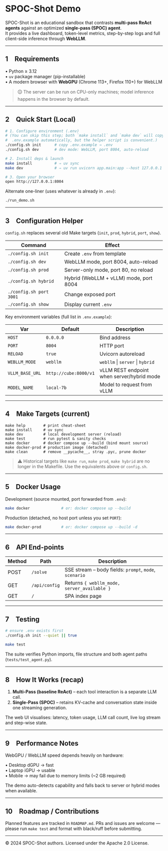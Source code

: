 # SPOC-Shot Demo

SPOC-Shot is an educational sandbox that contrasts **multi-pass ReAct agents** against an optimized **single-pass (SPOC) agent**.  
It provides a live dashboard, token-level metrics, step-by-step logs and full client-side inference through **WebLLM**.

---

## 1 Requirements

• Python ≥ 3.12  
• `uv` package manager (pip-installable)  
• A modern browser with **WebGPU** (Chrome 113+, Firefox 110+) for WebLLM

> 🛈  The server can be run on CPU-only machines; model inference happens in the browser by default.

---

## 2 Quick Start (Local)

```bash
# 1. Configure environment (.env)
# (You can skip this step; both `make install` and `make dev` will copy
#  .env.example automatically, but the helper script is convenient.)
./config.sh init      # copy .env.example → .env
./config.sh dev       # dev mode: WebLLM, port 8004, auto-reload

# 2. Install deps & launch
make install          # ⇒ uv sync
make dev              # ⇒ uv run uvicorn app.main:app --host 127.0.0.1 --port 8004 --reload

# 3. Open your browser
open http://127.0.0.1:8004
```

Alternate one-liner (uses whatever is already in `.env`):

```bash
./run_demo.sh
```

---

## 3 Configuration Helper

`config.sh` replaces several old Make targets (`init`, `prod`, `hybrid`, `port`, `show`).

| Command                 | Effect                                                        |
|-------------------------|---------------------------------------------------------------|
| `./config.sh init`      | Create `.env` from template                                   |
| `./config.sh dev`       | WebLLM mode, port 8004, auto-reload                           |
| `./config.sh prod`      | Server-only mode, port 80, no reload                          |
| `./config.sh hybrid`    | Hybrid (WebLLM + vLLM) mode, port 8004                        |
| `./config.sh port 3001` | Change exposed port                                           |
| `./config.sh show`      | Display current `.env`                                        |

Key environment variables (full list in `.env.example`):

| Var            | Default        | Description                                      |
|---------------|----------------|--------------------------------------------------|
| `HOST`         | `0.0.0.0`      | Bind address                                     |
| `PORT`         | `8004`         | HTTP port                                        |
| `RELOAD`       | `true`         | Uvicorn autoreload                               |
| `WEBLLM_MODE`  | `webllm`       | `webllm` \| `server` \| `hybrid`                 |
| `VLLM_BASE_URL`| `http://cube:8000/v1` | vLLM REST endpoint when server/hybrid mode |
| `MODEL_NAME`   | `local-7b`     | Model to request from vLLM                       |

---

## 4 Make Targets (current)

```text
make help        # print cheat-sheet
make install     # uv sync
make dev         # local development server (reload)
make test        # run pytest & sanity checks
make docker      # docker compose up --build (bind mount source)
make docker-prod # production image (detached)
make clean       # remove __pycache__, stray .pyc, prune docker
```

> ⚠️  Historical targets like `make run`, `make prod`, `make hybrid` are no longer in the Makefile. Use the equivalents above or `config.sh`.

---

## 5 Docker Usage

Development (source mounted, port forwarded from `.env`):

```bash
make docker              # or: docker compose up --build
```


Production (detached, no host port unless you set `PORT`):

```bash
make docker-prod         # or: docker compose up --build -d
```

---

## 6 API End-points

| Method | Path            | Description                                         |
|--------|-----------------|-----------------------------------------------------|
| POST   | `/solve`        | SSE stream – body fields: `prompt`, `mode`, `scenario` |
| GET    | `/api/config`   | Returns `{ webllm_mode, server_available }`         |
| GET    | `/`             | SPA index page                                      |

---

## 7 Testing

```bash
# ensure .env exists first
./config.sh init --quiet || true

make test
```

The suite verifies Python imports, file structure and both agent paths (`tests/test_agent.py`).

---

## 8 How It Works (recap)

1. **Multi-Pass (baseline ReAct)** – each tool interaction is a separate LLM call.
2. **Single-Pass (SPOC)** – retains KV-cache and conversation state inside one streaming generation.

The web UI visualises: latency, token usage, LLM call count, live log stream and step-wise state.

---

## 9 Performance Notes

WebGPU / WebLLM speed depends heavily on hardware:

• Desktop dGPU → fast   
• Laptop iGPU   → usable   
• Mobile        → may fail due to memory limits (~2 GB required)

The demo auto-detects capability and falls back to server or hybrid modes when available.

---

## 10 Roadmap / Contributions

Planned features are tracked in `ROADMAP.md`.  PRs and issues are welcome — please run `make test` and format with black/ruff before submitting.

---

© 2024 SPOC-Shot authors. Licensed under the Apache 2.0 License.
